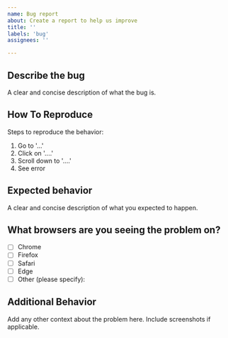 ```yaml
---
name: Bug report
about: Create a report to help us improve
title: ''
labels: 'bug'
assignees: ''

---
```


## Describe the bug
A clear and concise description of what the bug is.

## How To Reproduce
Steps to reproduce the behavior:
1. Go to '...'
2. Click on '....'
3. Scroll down to '....'
4. See error

## Expected behavior
A clear and concise description of what you expected to happen.

## What browsers are you seeing the problem on?
- [ ] Chrome
- [ ] Firefox
- [ ] Safari
- [ ] Edge
- [ ] Other (please specify): 

## Additional Behavior
Add any other context about the problem here. Include screenshots if applicable.